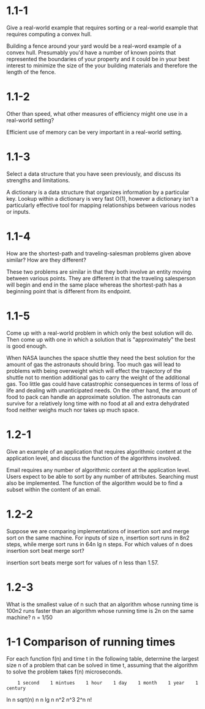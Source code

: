 # 1.1-1
Give a real-world example that requires sorting or a real-world example that requires computing a convex hull.

Building a fence around your yard would be a real-word example of a convex hull. Presumably you'd have a number of known points that represented the boundaries of your property and it could be in your best interest to minimize the size of the your building materials and therefore the length of the fence.

# 1.1-2
Other than speed, what other measures of efficiency might one use in a real-world setting?

Efficient use of memory can be very important in a real-world setting. 

# 1.1-3
Select a data structure that you have seen previously, and discuss its strengths and limitations.

A dictionary is a data structure that organizes information by a particular key. Lookup within a dictionary is very fast O(1), however a dictionary isn't a particularly effective tool for mapping relationships between various nodes or inputs. 

# 1.1-4
How are the shortest-path and traveling-salesman problems given above similar? How are they different?

These two problems are similar in that they both involve an entity moving between various points. They are different in that the traveling salesperson will begin and end in the same place whereas the shortest-path has a beginning point that is different from its endpoint.

# 1.1-5
Come up with a real-world problem in which only the best solution will do. Then come up with one in which a solution that is "approximately" the best is good enough.

When NASA launches the space shuttle they need the best solution for the amount of gas the astronauts should bring. Too much gas will lead to problems with being overweight which will effect the trajectory of the shuttle not to mention additional gas to carry the weight of the additional gas. Too little gas could have catastrophic consequences in terms of loss of life and dealing with unanticipated needs. On the other hand, the amount of food to pack can handle an approximate solution. The astronauts can survive for a relatively long time with no food at all and extra dehydrated food neither weighs much nor takes up much space. 

# 1.2-1
Give an example of an application that requires algorithmic content at the application level, and discuss the function of the algorithms involved.

Email requires any number of algorithmic content at the application level. Users expect to be able to sort by any number of attributes. Searching must also be implemented. The function of the algorithm would be to find a subset within the content of an email.

# 1.2-2
Suppose we are comparing implementations of insertion sort and merge sort on the same machine. For inputs of size n, insertion sort runs in 8n2 steps, while merge sort runs in 64n lg n steps. For which values of n does insertion sort beat merge sort?

insertion sort beats merge sort for values of n less than 1.57.

# 1.2-3 
What is the smallest value of n such that an algorithm whose running time is 100n2 runs faster than an algorithm whose running time is 2n on the same machine?
n = 1/50

# 1-1 Comparison of running times
For each function f(n) and time t in the following table, determine the largest size n of a problem that can be solved in time t, assuming that the algorithm to solve the problem takes f(n) microseconds.

        1 second    1 mintues    1 hour    1 day    1 month    1 year    1 century
ln n 
sqrt(n)
n
n lg n
n^2
n^3
2^n
n!
